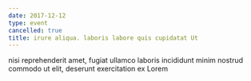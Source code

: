 ```yaml
---
date: 2017-12-12
type: event
cancelled: true
title: irure aliqua. laboris labore quis cupidatat Ut
---
```

nisi reprehenderit amet, fugiat ullamco laboris incididunt minim nostrud commodo ut elit, deserunt exercitation ex Lorem